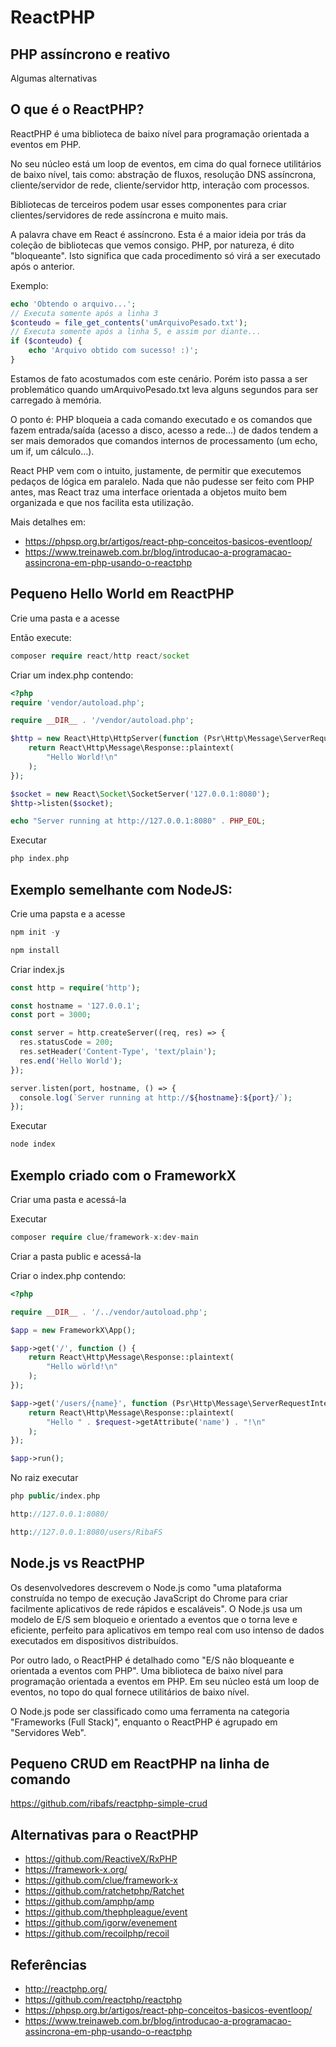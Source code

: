 # ReactPHP

## PHP assíncrono e reativo

Algumas alternativas

## O que é o ReactPHP?

ReactPHP é uma biblioteca de baixo nível para programação orientada a eventos em PHP.

No seu núcleo está um loop de eventos, em cima do qual fornece utilitários de baixo nível, tais como: abstração de fluxos, resolução DNS assíncrona, cliente/servidor de rede, cliente/servidor http, interação com processos.

Bibliotecas de terceiros podem usar esses componentes para criar clientes/servidores de rede assíncrona e muito mais.

A palavra chave em React é assíncrono. Esta é a maior ideia por trás da coleção de bibliotecas que vemos consigo. PHP, por natureza, é dito "bloqueante". Isto significa que cada procedimento só virá a ser executado após o anterior.

Exemplo:

```php
echo 'Obtendo o arquivo...';
// Executa somente após a linha 3
$conteudo = file_get_contents('umArquivoPesado.txt');
// Executa somente após a linha 5, e assim por diante...
if ($conteudo) {
    echo 'Arquivo obtido com sucesso! :)';
}
```
Estamos de fato acostumados com este cenário. Porém isto passa a ser problemático quando umArquivoPesado.txt leva alguns segundos para ser carregado à memória.

O ponto é: PHP bloqueia a cada comando executado e os comandos que fazem entrada/saída (acesso a disco, acesso a rede...) de dados tendem a ser mais demorados que comandos internos de processamento (um echo, um if, um cálculo...).

React PHP vem com o intuito, justamente, de permitir que executemos pedaços de lógica em paralelo. Nada que não pudesse ser feito com PHP antes, mas React traz uma interface orientada a objetos muito bem organizada e que nos facilita esta utilização.

Mais detalhes em:
- https://phpsp.org.br/artigos/react-php-conceitos-basicos-eventloop/
- https://www.treinaweb.com.br/blog/introducao-a-programacao-assincrona-em-php-usando-o-reactphp


## Pequeno Hello World em ReactPHP

Crie uma pasta e a acesse

Então execute:
```php
composer require react/http react/socket
```
Criar um index.php contendo:
```php
<?php
require 'vendor/autoload.php';

require __DIR__ . '/vendor/autoload.php';

$http = new React\Http\HttpServer(function (Psr\Http\Message\ServerRequestInterface $request) {
    return React\Http\Message\Response::plaintext(
        "Hello World!\n"
    );
});

$socket = new React\Socket\SocketServer('127.0.0.1:8080');
$http->listen($socket);

echo "Server running at http://127.0.0.1:8080" . PHP_EOL;
```
Executar
```php
php index.php
```

## Exemplo semelhante com NodeJS:

Crie uma papsta e a acesse
```php
npm init -y

npm install
```
Criar index.js
```php
const http = require('http');

const hostname = '127.0.0.1';
const port = 3000;

const server = http.createServer((req, res) => {
  res.statusCode = 200;
  res.setHeader('Content-Type', 'text/plain');
  res.end('Hello World');
});

server.listen(port, hostname, () => {
  console.log(`Server running at http://${hostname}:${port}/`);
});
```
Executar
```php
node index
```

## Exemplo criado com o FrameworkX

Criar uma pasta e acessá-la

Executar
```php
composer require clue/framework-x:dev-main
```
Criar a pasta public e acessá-la

Criar o index.php contendo:
```php
<?php

require __DIR__ . '/../vendor/autoload.php';

$app = new FrameworkX\App();

$app->get('/', function () {
    return React\Http\Message\Response::plaintext(
        "Hello wörld!\n"
    );
});

$app->get('/users/{name}', function (Psr\Http\Message\ServerRequestInterface $request) {
    return React\Http\Message\Response::plaintext(
        "Hello " . $request->getAttribute('name') . "!\n"
    );
});

$app->run();
```
No raiz executar
```php
php public/index.php

http://127.0.0.1:8080/

http://127.0.0.1:8080/users/RibaFS
```

## Node.js vs ReactPHP

Os desenvolvedores descrevem o Node.js como "uma plataforma construída no tempo de execução JavaScript do Chrome para criar facilmente aplicativos de rede rápidos e escaláveis". O Node.js usa um modelo de E/S sem bloqueio e orientado a eventos que o torna leve e eficiente, perfeito para aplicativos em tempo real com uso intenso de dados executados em dispositivos distribuídos. 

Por outro lado, o ReactPHP é detalhado como "E/S não bloqueante e orientada a eventos com PHP". Uma biblioteca de baixo nível para programação orientada a eventos em PHP. Em seu núcleo está um loop de eventos, no topo do qual fornece utilitários de baixo nível.

O Node.js pode ser classificado como uma ferramenta na categoria "Frameworks (Full Stack)", enquanto o ReactPHP é agrupado em "Servidores Web".


## Pequeno CRUD em ReactPHP na linha de comando

https://github.com/ribafs/reactphp-simple-crud

## Alternativas para o ReactPHP

- https://github.com/ReactiveX/RxPHP
- https://framework-x.org/
- https://github.com/clue/framework-x
- https://github.com/ratchetphp/Ratchet
- https://github.com/amphp/amp
- https://github.com/thephpleague/event
- https://github.com/igorw/evenement
- https://github.com/recoilphp/recoil


## Referências

- http://reactphp.org/
- https://github.com/reactphp/reactphp
- https://phpsp.org.br/artigos/react-php-conceitos-basicos-eventloop/
- https://www.treinaweb.com.br/blog/introducao-a-programacao-assincrona-em-php-usando-o-reactphp
